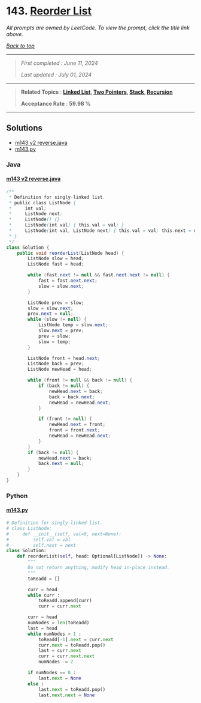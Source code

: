 # 143. [Reorder List](<https://leetcode.com/problems/reorder-list>)

*All prompts are owned by LeetCode. To view the prompt, click the title link above.*

*[Back to top](<../README.md>)*

------

> *First completed : June 11, 2024*
>
> *Last updated : July 01, 2024*

------

> **Related Topics** : **[Linked List](<by_topic/Linked List.md>), [Two Pointers](<by_topic/Two Pointers.md>), [Stack](<by_topic/Stack.md>), [Recursion](<by_topic/Recursion.md>)**
>
> **Acceptance Rate** : **59.98 %**

------

## Solutions

- [m143 v2 reverse.java](<../my-submissions/m143 v2 reverse.java>)
- [m143.py](<../my-submissions/m143.py>)
### Java
#### [m143 v2 reverse.java](<../my-submissions/m143 v2 reverse.java>)
```Java
/**
 * Definition for singly-linked list.
 * public class ListNode {
 *     int val;
 *     ListNode next;
 *     ListNode() {}
 *     ListNode(int val) { this.val = val; }
 *     ListNode(int val, ListNode next) { this.val = val; this.next = next; }
 * }
 */
class Solution {
    public void reorderList(ListNode head) {
        ListNode slow = head;
        ListNode fast = head;

        while (fast.next != null && fast.next.next != null) {
            fast = fast.next.next;
            slow = slow.next;
        }

        ListNode prev = slow;
        slow = slow.next;
        prev.next = null;
        while (slow != null) {
            ListNode temp = slow.next;
            slow.next = prev;
            prev = slow;
            slow = temp;
        }

        ListNode front = head.next;
        ListNode back = prev;
        ListNode newHead = head;

        while (front != null && back != null) {
            if (back != null) {
                newHead.next = back;
                back = back.next;
                newHead = newHead.next;
            }

            if (front != null) {
                newHead.next = front;
                front = front.next;
                newHead = newHead.next;
            }
        }
        if (back != null) {
            newHead.next = back;
            back.next = null;
        }
    }
}
```

### Python
#### [m143.py](<../my-submissions/m143.py>)
```Python
# Definition for singly-linked list.
# class ListNode:
#     def __init__(self, val=0, next=None):
#         self.val = val
#         self.next = next
class Solution:
    def reorderList(self, head: Optional[ListNode]) -> None:
        """
        Do not return anything, modify head in-place instead.
        """
        toReadd = []

        curr = head
        while curr :
            toReadd.append(curr)
            curr = curr.next

        curr = head
        numNodes = len(toReadd)
        last = head
        while numNodes > 1 :
            toReadd[-1].next = curr.next
            curr.next = toReadd.pop()
            last = curr.next
            curr = curr.next.next
            numNodes -= 2

        if numNodes == 0 :
            last.next = None
        else :
            last.next = toReadd.pop()
            last.next.next = None
```

